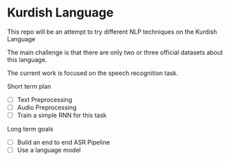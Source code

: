 # Kurdish Language

This repo will be an attempt to try different NLP techniques on the Kurdish Language

The main challenge is that there are only two or three official datasets about this language.

The current work is focused on the speech recognition task.

Short term plan

- [ ] Text Preprocessing
- [ ] Audio Preprocessing
- [ ] Train a simple RNN for this task

Long term goals

- [ ] Build an end to end ASR Pipeline
- [ ] Use a language model
